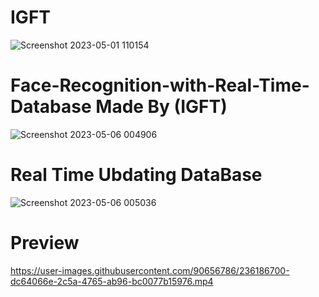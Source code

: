 # IGFT
![Screenshot 2023-05-01 110154](https://user-images.githubusercontent.com/90656786/236575250-be843dc8-98f3-4961-8211-acf422272041.png)


# Face-Recognition-with-Real-Time-Database Made By (IGFT)
![Screenshot 2023-05-06 004906](https://user-images.githubusercontent.com/90656786/236575149-656ef990-a0df-44be-9c73-b9dd469d9eeb.png)



# Real Time Ubdating DataBase 

![Screenshot 2023-05-06 005036](https://user-images.githubusercontent.com/90656786/236575169-5b055faa-dbc8-498b-9544-844f21357903.png)




# Preview


https://user-images.githubusercontent.com/90656786/236186700-dc64066e-2c5a-4765-ab96-bc0077b15976.mp4





